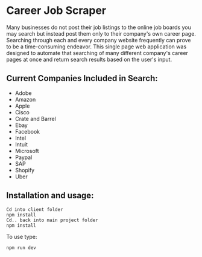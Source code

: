 # Career Job Scraper

Many businesses do not post their job listings to the online job boards you may search but instead post them only to their company's own career page. Searching through each and every company website frequently can prove to be a time-consuming endeavor.
This single page web application was designed to automate that searching of many different company's career pages at once and return search results based on the user's input. 

## Current Companies Included in Search:

- Adobe
- Amazon
- Apple
- Cisco
- Crate and Barrel
- Ebay
- Facebook
- Intel
- Intuit
- Microsoft
- Paypal
- SAP
- Shopify
- Uber

## Installation and usage:

```
Cd into client folder
npm install
Cd.. back into main project folder
npm install
```

To use type:
```
npm run dev
```